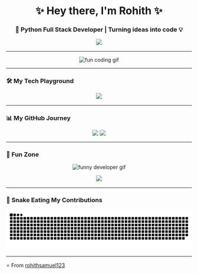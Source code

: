 <!-- flashy profile -->

<h1 align="center">✨ Hey there, I'm Rohith ✨</h1>
<h3 align="center">🚀 Python Full Stack Developer | Turning ideas into code 💡</h3>

<!-- Neon Typing Animation -->
<p align="center">
  <img src="https://readme-typing-svg.herokuapp.com?font=Fira+Code&weight=600&size=28&duration=3500&pause=800&color=00F5D4&center=true&vCenter=true&width=650&lines=I+code+Frontend+%F0%9F%92%BB+HTML+CSS+JavaScript;I+build+Backend+%F0%9F%A7%91%E2%80%8D%F0%9F%92%BB+Python+Django;I+design+Databases+%F0%9F%93%81+SQL;I+love+Full+Stack+Magic+%F0%9F%8E%A9" />
</p>

---

<!-- Big fun coding GIF -->
<p align="center">
  <img src="https://media.giphy.com/media/2IudUHdI075HL02Pkk/giphy.gif" width="600" alt="fun coding gif"/>
</p>

---

### 🛠️ My Tech Playground
<p align="center">
  <img src="https://skillicons.dev/icons?i=python,django,html,css,js,mysql,git,github,vscode,bootstrap" />
</p>

---

### 📊 My GitHub Journey
<p align="center">
  <img src="https://github-readme-stats.vercel.app/api?username=rohithsamuel123&show_icons=true&theme=highcontrast" height="150"/>
  <img src="https://github-readme-streak-stats.herokuapp.com/?user=rohithsamuel123&theme=highcontrast" height="150"/>
</p>

---

### 🎉 Fun Zone
<p align="center">
  <!-- Meme GIF -->
  <img src="https://media.giphy.com/media/26xBs7rbXiKzvyJLi/giphy.gif" width="400" alt="funny developer gif"/>
</p>

<p align="center">
  <img src="https://readme-typing-svg.herokuapp.com?font=Pacifico&size=30&duration=4000&color=FF61A6&center=true&vCenter=true&width=650&lines=Debugging+is+like+being+a+detective+🕵️‍♂️;Except+you+are+also+the+criminal+😂" />
</p>

---

### 🐍 Snake Eating My Contributions
<p align="center">
  <img src="https://raw.githubusercontent.com/Platane/snk/output/github-contribution-grid-snake.svg" />
</p>

---

⭐️ From [rohithsamuel123](https://github.com/rohithsamuel123)
